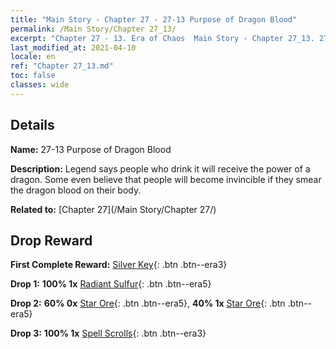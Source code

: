 ```yaml
---
title: "Main Story - Chapter 27 - 27-13 Purpose of Dragon Blood"
permalink: /Main Story/Chapter 27_13/
excerpt: "Chapter 27 - 13. Era of Chaos  Main Story - Chapter 27_13. 27-13 Purpose of Dragon Blood"
last_modified_at: 2021-04-10
locale: en
ref: "Chapter 27_13.md"
toc: false
classes: wide
---
```


## Details

 **Name:** 27-13 Purpose of Dragon Blood

 **Description:** Legend says people who drink it will receive the power of a dragon. Some even believe that people will become invincible if they smear the dragon blood on their body.

 **Related to:** [Chapter 27](/Main Story/Chapter 27/)

## Drop Reward

 **First Complete Reward:** [Silver Key](/Items/con_693/){: .btn .btn--era3}

 **Drop 1:** **100% 1x** [Radiant Sulfur](/Items/mat_99/){: .btn .btn--era5}

 **Drop 2:** **60% 0x** [Star Ore](/Items/mat_89/){: .btn .btn--era5}, **40% 1x** [Star Ore](/Items/mat_89/){: .btn .btn--era5}

 **Drop 3:** **100% 1x** [Spell Scrolls](/Items/con_694/){: .btn .btn--era3}

